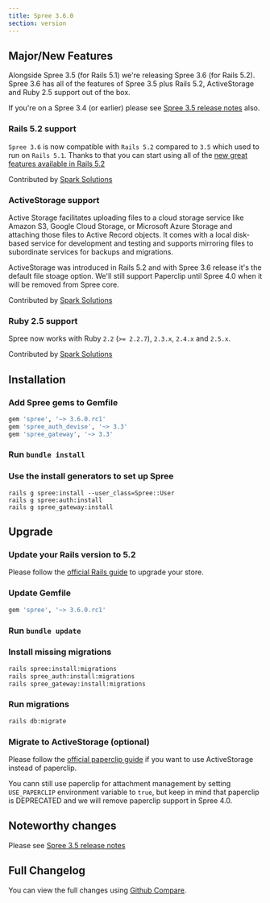 ```yaml
---
title: Spree 3.6.0
section: version
---
```


## Major/New Features

Alongside Spree 3.5 (for Rails 5.1) we're releasing Spree 3.6 (for Rails 5.2).
Spree 3.6 has all of the features of Spree 3.5 plus Rails 5.2,
ActiveStorage and Ruby 2.5 support out of the box. 

If you're on a Spree 3.4 (or earlier) please see [Spree 3.5 release notes](https://guides.spreecommerce.org/release_notes/spree_3_5_0.html) also.

### Rails 5.2 support

`Spree 3.6` is now compatible with `Rails 5.2` compared to `3.5` which used to run on `Rails 5.1`.
Thanks to that you can start using all of the [new great features available in Rails 5.2](http://edgeguides.rubyonrails.org/5_2_release_notes.html)

Contributed by [Spark Solutions](https://github.com/spree/spree/pull/8601)

### ActiveStorage support

Active Storage facilitates uploading files to a cloud storage service like Amazon S3, Google Cloud Storage, or Microsoft Azure Storage and attaching those files to Active Record objects. It comes with a local disk-based service for development and testing and supports mirroring files to subordinate services for backups and migrations.

ActiveStorage was introduced in Rails 5.2 and with Spree 3.6 release it's the default file stoage option. We'll still support Paperclip until Spree 4.0 when it will be removed from Spree core. 

Contributed by [Spark Solutions](https://github.com/spree/spree/pull/8709)

### Ruby 2.5 support

Spree now works with Ruby `2.2` (`>= 2.2.7`), `2.3.x`, `2.4.x` and `2.5.x`.

Contributed by [Spark Solutions](https://github.com/spree/spree/pull/8743)

## Installation

### Add Spree gems to Gemfile
```ruby
gem 'spree', '~> 3.6.0.rc1'
gem 'spree_auth_devise', '~> 3.3'
gem 'spree_gateway', '~> 3.3'
```

### Run `bundle install`

### Use the install generators to set up Spree

```shell
rails g spree:install --user_class=Spree::User
rails g spree:auth:install
rails g spree_gateway:install
```

## Upgrade

### Update your Rails version to 5.2

Please follow the
[official Rails guide](http://edgeguides.rubyonrails.org/upgrading_ruby_on_rails.html#upgrading-from-rails-5-1-to-rails-5-2)
to upgrade your store.

### Update Gemfile

```ruby
gem 'spree', '~> 3.6.0.rc1'
```

### Run `bundle update`

### Install missing migrations

```bash
rails spree:install:migrations
rails spree_auth:install:migrations
rails spree_gateway:install:migrations
```

### Run migrations

```bash
rails db:migrate
```

### Migrate to ActiveStorage (optional)

Please follow the [official paperclip guide](https://github.com/thoughtbot/paperclip/blob/master/MIGRATING.md) if you
want to use ActiveStorage instead of paperclip.

You cann still use paperclip for attachment management by setting `USE_PAPERCLIP` environment variable to `true`, but keep in mind that paperclip is DEPRECATED and we will remove paperclip support in Spree 4.0.

## Noteworthy changes

Please see [Spree 3.5 release notes](https://guides.spreecommerce.org/release_notes/spree_3_5_0.html)

## Full Changelog

You can view the full changes using [Github Compare](https://github.com/spree/spree/compare/3-5-stable...3-6-stable).
